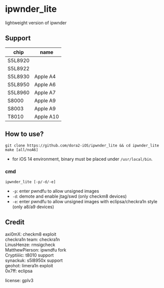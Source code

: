 # ipwnder_lite  
lightweight version of ipwnder  


## Support  
| chip | name |
|---------|----------|
| S5L8920 |  |
| S5L8922 |  |
| S5L8930 | Apple A4 |
| S5L8950 | Apple A6 |
| S5L8960 | Apple A7 |
| S8000 | Apple A9 |
| S8003 | Apple A9 |
| T8010 | Apple A10 |


## How to use?
```
git clone https://github.com/dora2-iOS/ipwnder_lite && cd ipwnder_lite
make [all/noA6]
```
- for iOS 14 environment, binary must be placed under `/usr/local/bin`.  

### cmd
```
ipwnder_lite [-p/-d/-e]  
```
- `-p`: enter pwndfu to allow unsigned images  
- `-d`: demote and enable jtag/swd (only checkm8 devices)  
- `-e`: enter pwndfu to allow unsigned images with eclipsa/checkra1n style (only a8/a9 devices)  


## Credit  
axi0mX: checkm8 exploit  
checkra1n team: checkra1n  
LinusHenze: rmsigcheck  
MatthewPierson: ipwndfu fork  
Cryptiiiic: t8010 support  
synackuk: s5l8950x support  
geohot: limera1n exploit  
0x7ff: eclipsa  

license: gplv3  
